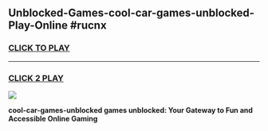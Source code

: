 
## Unblocked-Games-cool-car-games-unblocked-Play-Online #rucnx
<h3>
<a href="https://news.freeplayer.one?title=cool-car-games-unblocked&ref=3">CLICK TO PLAY</a></h3>
<hr>

<h3>
<a href="https://news.freeplayer.one?title=cool-car-games-unblocked&ref=3">CLICK 2 PLAY</a>
  
</h3>

<a href="https://news.freeplayer.one?title=cool-car-games-unblocked&ref=3"><img src="https://clearcache.store/games.png"></a>


**cool-car-games-unblocked games unblocked: Your Gateway to Fun and Accessible Online Gaming**
